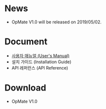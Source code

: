 # News

- OpMate V1.0 will be released on 2019/05/02.

# Document

- [사용자 매뉴얼 (User's Manual)](document/UserManual.md)
- 설치 가이드 (Installation Guide)
- API 레퍼런스 (API Reference)

# Download

- OpMate V1.0
